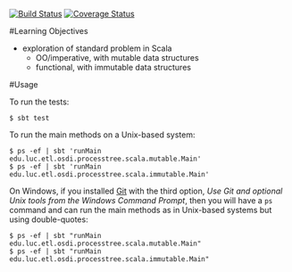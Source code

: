 [![Build Status](https://travis-ci.org/LoyolaChicagoCode/processtree-scala.svg?branch=master)](https://travis-ci.org/LoyolaChicagoCode/processtree-scala)
[![Coverage Status](https://coveralls.io/repos/LoyolaChicagoCode/processtree-scala/badge.svg?branch=master)](https://coveralls.io/r/LoyolaChicagoCode/processtree-scala?branch=master)

#Learning Objectives

- exploration of standard problem in Scala
  - OO/imperative, with mutable data structures
  - functional, with immutable data structures

#Usage

To run the tests:

    $ sbt test

To run the main methods on a Unix-based system:

    $ ps -ef | sbt 'runMain edu.luc.etl.osdi.processtree.scala.mutable.Main'
    $ ps -ef | sbt 'runMain edu.luc.etl.osdi.processtree.scala.immutable.Main'

On Windows, if you installed [Git](http://git-scm.com/) with the third option,
*Use Git and optional Unix tools from the Windows Command Prompt*,
then you will have a `ps` command and can run the main methods as in Unix-based
systems but using double-quotes:

    $ ps -ef | sbt "runMain edu.luc.etl.osdi.processtree.scala.mutable.Main"
    $ ps -ef | sbt "runMain edu.luc.etl.osdi.processtree.scala.immutable.Main"

